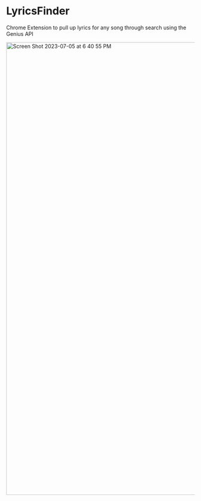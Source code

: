 # LyricsFinder
Chrome Extension to pull up lyrics for any song through search using the Genius API

<img width="1213" alt="Screen Shot 2023-07-05 at 6 40 55 PM" src="https://github.com/iskulkarni22/LyricsFinder/assets/99928280/dc946ad6-2cd2-4fa9-a949-b127c8f2739c">
